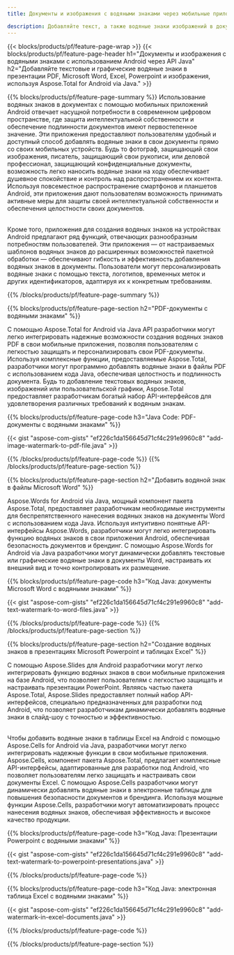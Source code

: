 ```yaml
---
title: Документы и изображения с водяными знаками через мобильные приложения Android

description: Добавляйте текст, а также водяные знаки изображений в документы, включая Microsoft Word, Excel, PowerPoint, PDF и изображения, с помощью мобильного приложения Android. Добавьте бесплатный текстовый или графический водяной знак онлайн через приложение.
---
```


{{< blocks/products/pf/feature-page-wrap >}}
{{< blocks/products/pf/feature-page-header h1="Документы и изображения с водяными знаками с использованием Android через API Java" h2="Добавляйте текстовые и графические водяные знаки в презентации PDF, Microsoft Word, Excel, Powerpoint и изображения, используя Aspose.Total for Android via Java." >}}

{{% blocks/products/pf/feature-page-summary %}}
Использование водяных знаков в документах с помощью мобильных приложений Android отвечает насущной потребности в современном цифровом пространстве, где защита интеллектуальной собственности и обеспечение подлинности документов имеют первостепенное значение. Эти приложения предоставляют пользователям удобный и доступный способ добавлять водяные знаки в свои документы прямо со своих мобильных устройств. Будь то фотограф, защищающий свои изображения, писатель, защищающий свои рукописи, или деловой профессионал, защищающий конфиденциальные документы, возможность легко наносить водяные знаки на ходу обеспечивает душевное спокойствие и контроль над распространением их контента. Используя повсеместное распространение смартфонов и планшетов Android, эти приложения дают пользователям возможность принимать активные меры для защиты своей интеллектуальной собственности и обеспечения целостности своих документов. <br /><br />

Кроме того, приложения для создания водяных знаков на устройствах Android предлагают ряд функций, отвечающих разнообразным потребностям пользователей. Эти приложения — от настраиваемых шаблонов водяных знаков до расширенных возможностей пакетной обработки — обеспечивают гибкость и эффективность добавления водяных знаков в документы. Пользователи могут персонализировать водяные знаки с помощью текста, логотипов, временных меток и других идентификаторов, адаптируя их к конкретным требованиям. 

{{% /blocks/products/pf/feature-page-summary  %}}

{{% blocks/products/pf/feature-page-section  h2="PDF-документы с водяными знаками" %}}

С помощью Aspose.Total for Android via Java API разработчики могут легко интегрировать надежные возможности создания водяных знаков PDF в свои мобильные приложения, позволяя пользователям с легкостью защищать и персонализировать свои PDF-документы. Используя комплексные функции, предоставляемые Aspose.Total, разработчики могут программно добавлять водяные знаки в файлы PDF с использованием кода Java, обеспечивая целостность и подлинность документа. Будь то добавление текстовых водяных знаков, изображений или пользовательской графики, Aspose.Total предоставляет разработчикам богатый набор API-интерфейсов для удовлетворения различных требований к водяным знакам.

{{% blocks/products/pf/feature-page-code h3="Java Code: PDF-документы с водяными знаками" %}}

{{< gist "aspose-com-gists" "ef226c1da156645d71cf4c291e9960c8" "add-image-watermark-to-pdf-file.java" >}}

{{% /blocks/products/pf/feature-page-code  %}}
{{% /blocks/products/pf/feature-page-section %}}

{{% blocks/products/pf/feature-page-section  h2="Добавить водяной знак в файлы Microsoft Word" %}}

Aspose.Words for Android via Java, мощный компонент пакета Aspose.Total, предоставляет разработчикам необходимые инструменты для беспрепятственного нанесения водяных знаков на документы Word с использованием кода Java. Используя интуитивно понятные API-интерфейсы Aspose.Words, разработчики могут легко интегрировать функцию водяных знаков в свои приложения Android, обеспечивая безопасность документов и брендинг. С помощью Aspose.Words for Android via Java разработчики могут динамически добавлять текстовые или графические водяные знаки в документы Word, настраивать их внешний вид и точно контролировать их размещение.

{{% blocks/products/pf/feature-page-code h3="Код Java: документы Microsoft Word с водяными знаками" %}}

{{< gist "aspose-com-gists" "ef226c1da156645d71cf4c291e9960c8" "add-text-watermark-to-word-files.java" >}}

{{% /blocks/products/pf/feature-page-code  %}}
{{% /blocks/products/pf/feature-page-section %}}


{{% blocks/products/pf/feature-page-section  h2="Создание водяных знаков в презентациях Microsoft Powerpoint и таблицах Excel" %}}

С помощью Aspose.Slides для Android разработчики могут легко интегрировать функцию водяных знаков в свои мобильные приложения на базе Android, что позволяет пользователям с легкостью защищать и настраивать презентации PowerPoint. Являясь частью пакета Aspose.Total, Aspose.Slides предоставляет полный набор API-интерфейсов, специально предназначенных для разработки под Android, что позволяет разработчикам динамически добавлять водяные знаки в слайд-шоу с точностью и эффективностью. <br /><br />

Чтобы добавить водяные знаки в таблицы Excel на Android с помощью Aspose.Cells for Android via Java, разработчики могут легко интегрировать надежные функции в свои мобильные приложения. Aspose.Cells, компонент пакета Aspose.Total, предлагает комплексные API-интерфейсы, адаптированные для разработки под Android, что позволяет пользователям легко защищать и настраивать свои документы Excel. С помощью Aspose.Cells разработчики могут динамически добавлять водяные знаки в электронные таблицы для повышения безопасности документов и брендинга. Используя мощные функции Aspose.Cells, разработчики могут автоматизировать процесс нанесения водяных знаков, обеспечивая эффективность и высокое качество продукции. 

{{% blocks/products/pf/feature-page-code h3="Код Java: Презентации Powerpoint с водяными знаками" %}}

{{< gist "aspose-com-gists" "ef226c1da156645d71cf4c291e9960c8" "add-text-watermark-to-powerpoint-presentations.java" >}}

{{% /blocks/products/pf/feature-page-code  %}}

{{% blocks/products/pf/feature-page-code h3="Код Java: электронная таблица Excel с водяными знаками" %}}

{{< gist "aspose-com-gists" "ef226c1da156645d71cf4c291e9960c8" "add-watermark-in-excel-documents.java" >}}

{{% /blocks/products/pf/feature-page-code  %}}


{{% /blocks/products/pf/feature-page-section %}}
